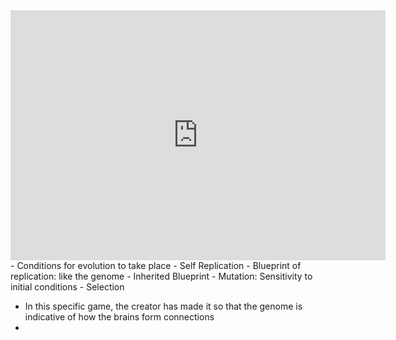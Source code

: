 <iframe width="600" height="400
		" src="https://www.youtube.com/embed/N3tRFayqVtk" title="I programmed some creatures. They Evolved." frameborder="0" allow="accelerometer; autoplay; clipboard-write; encrypted-media; gyroscope; picture-in-picture; web-share" allowfullscreen></iframe>
- Conditions for evolution to take place
	- Self Replication
	- Blueprint of replication: like the genome
	- Inherited Blueprint
	- Mutation: Sensitivity to initial conditions
	- Selection

- In this specific game, the creator has made it so that the genome is indicative of how the brains form connections
- 